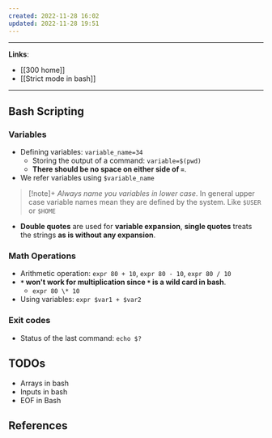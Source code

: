```yaml
---
created: 2022-11-28 16:02
updated: 2022-11-28 19:51
---
```

---
**Links**: 
- [[300 home]]
- [[Strict mode in bash]]

---
## Bash Scripting
### Variables
- Defining variables: `variable_name=34`
	- Storing the output of a command: `variable=$(pwd)`
	- **There should be no space on either side of `=`**.
- We refer variables using `$variable_name`

> [!note]+ *Always name you variables in lower case*. 
> In general upper case variable names mean they are defined by the system. Like `$USER` or `$HOME`

- **Double quotes** are used for **variable expansion**, **single quotes** treats the strings **as is without any expansion**.

### Math Operations
- Arithmetic operation: `expr 80 + 10`, `expr 80 - 10`, `expr 80 / 10`
- **`*` won't work for multiplication since `*` is a wild card in bash**.
	- `expr 80 \* 10`
- Using variables: `expr $var1 + $var2` 

### Exit codes
- Status of the last command: `echo $?`

## TODOs
- Arrays in bash
- Inputs in bash
- EOF in Bash

## References